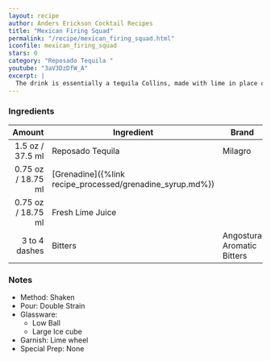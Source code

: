 ```yaml
---
layout: recipe
author: Anders Erickson Cocktail Recipes
title: "Mexican Firing Squad"
permalink: "/recipe/mexican_firing_squad.html"
iconfile: mexican_firing_squad
stars: 0
category: "Reposado Tequila "
youtube: "3aV3DzDfW_A"
excerpt: |
  The drink is essentially a tequila Collins, made with lime in place of lemon and grenadine in place of plain sugar, with the addition of some Angostura bitters.
---
```


### Ingredients

|        Amount | Ingredient                                      | Brand                      |
| ------------: | ----------------------------------------------- | -------------------------- |
|        1.5 oz / 37.5 ml | Reposado Tequila                                | Milagro                    |
|       0.75 oz / 18.75 ml | [Grenadine]({%link recipe_processed/grenadine_syrup.md%}) |
|       0.75 oz / 18.75 ml | Fresh Lime Juice                                |
| 3 to 4 dashes | Bitters                                         | Angostura Aromatic Bitters |

### Notes

- Method: Shaken
- Pour: Double Strain
- Glassware:
  - Low Ball
  - Large Ice cube
- Garnish: Lime wheel
- Special Prep: None
